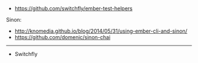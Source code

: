 * https://github.com/switchfly/ember-test-helpers

Sinon:

* http://knomedia.github.io/blog/2014/05/31/using-ember-cli-and-sinon/
* https://github.com/domenic/sinon-chai

---

* Switchfly
